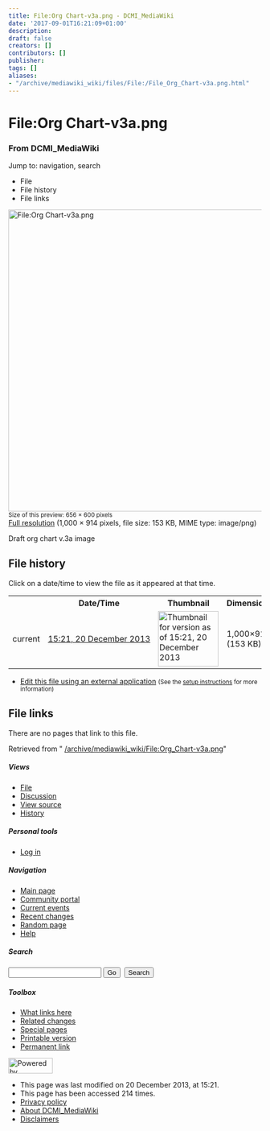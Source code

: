 ```yaml
---
title: File:Org Chart-v3a.png - DCMI_MediaWiki
date: '2017-09-01T16:21:09+01:00'
description: 
draft: false
creators: []
contributors: []
publisher: 
tags: []
aliases:
- "/archive/mediawiki_wiki/files/File:/File_Org_Chart-v3a.png.html"
---
```


<a id="top"></a>
# File:Org Chart-v3a.png

### From DCMI\_MediaWiki

Jump to: navigation, search
<!-- start content -->
- File
- File history
- File links

 [<img alt="File:Org Chart-v3a.png" src="/images/9/9b/Org_Chart-v3a.png" width="656" height="600">](/archive/mediawiki_wiki/files/Org_Chart-v3a.png)  
<small>Size of this preview: 656 × 600 pixels</small>  
 [Full resolution](/images/9/9b/Org_Chart-v3a.png)‎ (1,000 × 914 pixels, file size: 153 KB, MIME type: image/png)

Draft org chart v.3a image

<!-- 
NewPP limit report
Preprocessor node count: 1/1000000
Post-expand include size: 0/2097152 bytes
Template argument size: 0/2097152 bytes
Expensive parser function count: 0/100
-->
## File history

Click on a date/time to view the file as it appeared at that time.

<table class="wikitable filehistory">
  <tr>
    <td></td>
    <th>Date/Time</th>
    <th>Thumbnail</th>
    <th>Dimensions</th>
    <th>User</th>
    <th>Comment</th>
  </tr>
  <tr>
    <td>current</td>
    <td class="filehistory-selected" style="white-space: nowrap;"><a href="/archive/mediawiki_wiki/files/Org_Chart-v3a.png">15:21, 20 December 2013</a></td>
    <td><a href="/images/9/9b/Org_Chart-v3a.png"><img alt="Thumbnail for version as of 15:21, 20 December 2013" src="/images/9/9b/Org_Chart-v3a.png" width="120" height="110"></a></td>
    <td>1,000×914 <span style="white-space: nowrap;">(153 KB)</span>
    </td>
    <td>
      <a href="/index.php?title=User:StuartSutton&amp;action=edit&amp;redlink=1" class="new mw-userlink" title="User:StuartSutton (page does not exist)">StuartSutton</a> <span style="white-space: nowrap;"> <span class="mw-usertoollinks">(<a href="/index.php?title=User_talk:StuartSutton&amp;action=edit&amp;redlink=1" class="new" title="User talk:StuartSutton (page does not exist)">Talk</a> | <a href="/index.php/Special:Contributions/StuartSutton" title="Special:Contributions/StuartSutton">contribs</a>)</span></span>
    </td>
    <td> <span class="comment">(Draft org chart v.3a image)</span>
    </td>
  </tr>
</table>

  

- [Edit this file using an external application](/index.php?title=File:Org_Chart-v3a.png&action=edit&externaledit=true&mode=file "File:Org Chart-v3a.png") <small>(See the <a href="http://www.mediawiki.org/wiki/Manual:External_editors" class="external text" rel="nofollow">setup instructions</a> for more information)</small>

## File links

There are no pages that link to this file.

Retrieved from " [/archive/mediawiki_wiki/File:Org\_Chart-v3a.png](/archive/mediawiki_wiki/files/File:/File:Org_Chart-v3a.png.html)"

<!-- end content -->

##### Views

- [File](/archive/mediawiki_wiki/files/File:/File:Org_Chart-v3a.png.html "View the file page [c]")
- [Discussion](/index.php?title=File_talk:Org_Chart-v3a.png&action=edit&redlink=1 "Discussion about the content page [t]")
- [View source](/index.php?title=File:Org_Chart-v3a.png&action=edit "This page is protected.
You can view its source [e]")
- [History](/index.php?title=File:Org_Chart-v3a.png&action=history "Past revisions of this page [h]")

##### Personal tools

- [Log in](/index.php?title=Special:UserLogin&returnto=File:Org_Chart-v3a.png "You are encouraged to log in; however, it is not mandatory [o]")

<script type="text/javascript"> if (window.isMSIE55) fixalpha(); </script>

##### Navigation

- [Main page](/index.php/Main_Page "Visit the main page [z]")
- [Community portal](/index.php/DCMI_MediaWiki:Community_portal "About the project, what you can do, where to find things")
- [Current events](/index.php/DCMI_MediaWiki:Current_events "Find background information on current events")
- [Recent changes](/index.php/Special:RecentChanges "The list of recent changes in the wiki [r]")
- [Random page](/index.php/Special:Random "Load a random page [x]")
- [Help](/index.php/Help:Contents "The place to find out")

##### <label for="searchInput">Search</label>

<form action="/index.php" id="searchform">
				<input type="hidden" name="title" value="Special:Search">
				<input id="searchInput" title="Search DCMI_MediaWiki" accesskey="f" type="search" name="search">
				<input type="submit" name="go" class="searchButton" id="searchGoButton" value="Go" title="Go to a page with this exact name if exists"> 
				<input type="submit" name="fulltext" class="searchButton" id="mw-searchButton" value="Search" title="Search the pages for this text">
			</form>

##### Toolbox

- [What links here](/index.php/Special:WhatLinksHere/File:Org_Chart-v3a.png "List of all wiki pages that link here [j]")
- [Related changes](/index.php/Special:RecentChangesLinked/File:Org_Chart-v3a.png "Recent changes in pages linked from this page [k]")
- [Special pages](/index.php/Special:SpecialPages "List of all special pages [q]")
- [Printable version](/index.php?title=File:Org_Chart-v3a.png&printable=yes "Printable version of this page [p]")
- [Permanent link](/index.php?title=File:Org_Chart-v3a.png&oldid=5830 "Permanent link to this revision of the page")

<!-- end of the left (by default at least) column -->

 [<img src="/skins/common/images/poweredby_mediawiki_88x31.png" height="31" width="88" alt="Powered by MediaWiki">](http://www.mediawiki.org/)

- This page was last modified on 20 December 2013, at 15:21.
- This page has been accessed 214 times.
- [Privacy policy](/index.php/DCMI_MediaWiki:Privacy_policy "DCMI MediaWiki:Privacy policy")
- [About DCMI\_MediaWiki](/index.php/DCMI_MediaWiki:About "DCMI MediaWiki:About")
- [Disclaimers](/index.php/DCMI_MediaWiki:General_disclaimer "DCMI MediaWiki:General disclaimer")

<script>if (window.runOnloadHook) runOnloadHook();</script><!-- Served in 0.453 secs. -->
